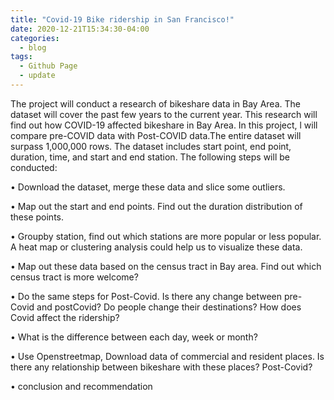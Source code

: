 ```yaml
---
title: "Covid-19 Bike ridership in San Francisco!"
date: 2020-12-21T15:34:30-04:00
categories:
  - blog
tags:
  - Github Page
  - update
---
```


The project will conduct a research of bikeshare data in Bay Area. The dataset will cover the past few years to the current year. This research will find out how COVID-19 affected bikeshare in Bay Area. In this project, l will compare pre-COVID data with Post-COVID data.The entire dataset will surpass 1,000,000 rows. The dataset includes start point, end point, duration, time, and start and end station. The following steps will be conducted:

• Download the dataset, merge these data and slice some outliers.

• Map out the start and end points. Find out the duration distribution of these points.

• Groupby station, find out which stations are more popular or less popular. A heat map or clustering analysis could help us to visualize these data.

• Map out these data based on the census tract in Bay area. Find out which census tract is more welcome?

• Do the same steps for Post-Covid. Is there any change between pre-Covid and postCovid? Do people change their destinations? How does Covid affect the ridership?

• What is the difference between each day, week or month? 

• Use Openstreetmap, Download data of commercial and resident places. Is there any relationship between bikeshare with these places? Post-Covid?

• conclusion and recommendation 



